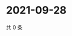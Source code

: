 # 2021-09-28

共 0 条

<!-- BEGIN WEIBO -->
<!-- 最后更新时间 Tue Sep 28 2021 22:12:33 GMT+0800 (China Standard Time) -->

<!-- END WEIBO -->
